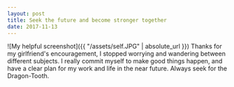 ```yaml
---
layout: post
title: Seek the future and become stronger together
date: 2017-11-13
---
```

![My helpful screenshot]({{ "/assets/self.JPG" | absolute_url }})
Thanks for my girlfriend's encouragement, I stopped worrying and wandering between different subjects. I really
commit myself to make good things happen, and have a clear plan for my work and life in the near future. Always
seek for the Dragon-Tooth.
